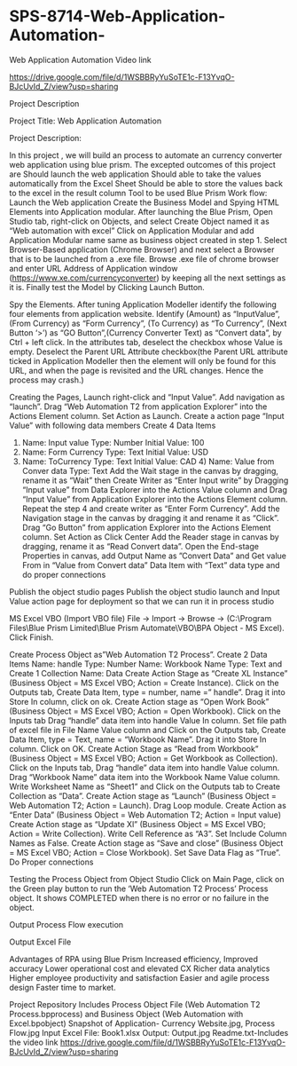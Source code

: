 # SPS-8714-Web-Application-Automation-
Web Application Automation 
Video link

https://drive.google.com/file/d/1WSBBRyYuSoTE1c-F13YvqO-BJcUvId_Z/view?usp=sharing

Project Description

Project Title: Web Application Automation  

Project Description:

In this project , we will build an process to automate an currency converter web application using blue prism. The excepted outcomes of this project are
Should launch the web application
Should able to take the values automatically from the Excel Sheet
Should be able to store the values back to the excel in the result column
Tool to be used
Blue Prism
Work flow: 
Launch the Web application
Create the Business Model and Spying HTML Elements into Application modular. 
After launching the Blue Prism, Open Studio tab, right-click on Objects, and select Create Object named it as “Web automation with excel”
Click on Application Modular and add Application Modular name same as business object created in step 1.
Select Browser-Based application (Chrome Browser) and next select a Browser that is to be launched from a .exe file. 
Browse .exe file of chrome browser and enter URL Address of Application window (https://www.xe.com/currencyconverter) by keeping all the next settings as it is. 
Finally test the Model by Clicking Launch Button.

Spy the Elements.
After tuning Application Modeller identify the following four elements from application website.
Identify (Amount) as “InputValue”, (From Currency) as “Form Currency”, (To Currency) as “To Currency”, (Next Button ‘>’) as “GO Button”,(Currency Converter Text) as “Convert data”, by Ctrl + left click. 
In the attributes tab, deselect the checkbox whose Value is empty. Deselect the Parent URL Attribute checkbox(the Parent URL attribute ticked in Application Modeller then the element will only be found for this URL, and when the page is revisited and the URL changes. Hence the process may crash.)

Creating the Pages, Launch right-click and “Input Value”.
Add navigation as “launch”. Drag “Web Automation T2 from application Explorer” into the Actions Element column. Set Action as Launch.
Create a action page “Input Value” with following data members
Create 4 Data Items 

1) Name: Input value Type: Number Initial Value: 100
 2) Name: Form Currency Type: Text Initial Value: USD 
3) Name: ToCurrency Type: Text Initial Value: CAD
                 4) Name: Value from Conver data Type: Text
Add the Wait stage in the canvas by dragging, rename it as “Wait” then Create Writer as “Enter Input write” by Dragging “Input value” from Data Explorer into the Actions Value column and Drag “Input Value” from Application Explorer into the Actions Element column. 
Repeat the step 4 and create writer as “Enter Form Currency”.
Add the Navigation stage in the canvas by dragging it and rename it as “Click”. Drag “Go Button” from application Explorer into the Actions Element column. Set Action as Click Center
Add the Reader stage in canvas by dragging, rename it as “Read Convert data”.
Open the End-stage Properties in canvas, add Output Name as ”Convert Data” and Get value From in “Value from Convert data” Data Item with “Text” data type and do proper connections

Publish the object studio pages
Publish the object studio launch and Input Value action page for deployment so that we can run it in process studio 

MS Excel VBO (Import VBO file)
File -> Import -> Browse -> (C:\Program Files\Blue Prism Limited\Blue Prism Automate\VBO\BPA Object - MS Excel). Click Finish.

Create Process Object as”Web Automation T2 Process”.
Create 2 Data Items Name: handle Type: Number Name: Workbook Name Type: Text and Create 1 Collection Name: Data
Create Action Stage as “Create XL Instance” (Business Object = MS Excel VBO; Action = Create Instance). Click on the Outputs tab, Create Data Item, type = number, name =” handle”. Drag it into Store In column, click on ok.
Create Action stage as “Open Work Book” (Business Object = MS Excel VBO; Action = Open Workbook). Click on the Inputs tab Drag “handle” data item into handle Value In column. Set file path of excel file in File Name Value column and Click on the Outputs tab, Create Data Item, type = Text, name = “Workbook Name”. Drag it into Store In column. Click on OK.
Create Action Stage as “Read from Workbook” (Business Object = MS Excel VBO; Action = Get Workbook as Collection). Click on the Inputs tab, Drag “handle” data item into handle Value column. Drag “Workbook Name” data item into the Workbook Name Value column. Write Worksheet Name as “Sheet1” and Click on the Outputs tab to Create Collection as “Data”.
Create Action stage as “Launch” (Business Object = Web Automation T2; Action = Launch).
Drag Loop module. Create Action as “Enter Data” (Business Object = Web Automation T2; Action = Input value)
Create Action stage as “Update Xl” (Business Object = MS Excel VBO; Action = Write Collection). Write Cell Reference as “A3”. Set Include Column Names as False.
Create Action stage as “Save and close” (Business Object = MS Excel VBO; Action = Close Workbook). Set Save Data Flag as “True”. Do Proper connections



Testing the Process Object from Object Studio
Click on Main Page, click on the Green play button to run the ‘Web Automation T2 Process’ Process object. It shows COMPLETED when there is no error or no failure in the object.

Output
Process Flow execution






Output Excel File



Advantages of  RPA using Blue Prism
Increased efficiency, 
Improved accuracy
Lower operational cost and elevated CX
Richer data analytics 
Higher employee productivity and satisfaction
Easier and agile process design 
Faster time to market. 

Project Repository
Includes Process Object File (Web Automation T2 Process.bpprocess) and Business Object (Web Automation with Excel.bpobject)
Snapshot of Application- Currency Website.jpg, Process Flow.jpg
Input Excel File: Book1.xlsx
Output: Output.jpg
Readme.txt-Includes the video link
https://drive.google.com/file/d/1WSBBRyYuSoTE1c-F13YvqO-BJcUvId_Z/view?usp=sharing
